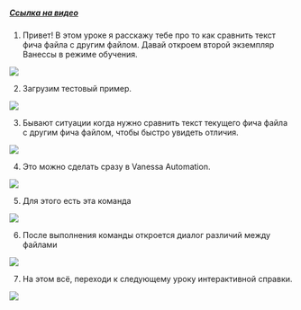 ﻿##### [Ссылка на видео](https://youtu.be/fhFcFpq27pg)

001. Привет! В этом уроке я расскажу тебе про то как сравнить текст фича файла с другим файлом. Давай откроем второй экземпляр Ванессы в режиме обучения.

![](https://vanessa-files.do.bit-erp.ru/Doc/1.2.040.1/MD/Глава08/images/000_СравнитьТекстФичаФайлаСДругимФайлом.png)

002. Загрузим тестовый пример.

![](https://vanessa-files.do.bit-erp.ru/Doc/1.2.040.1/MD/Глава08/images/004_СравнитьТекстФичаФайлаСДругимФайлом.png)

003. Бывают ситуации когда нужно сравнить текст текущего фича файла с другим фича файлом, чтобы быстро увидеть отличия.

![](https://vanessa-files.do.bit-erp.ru/Doc/1.2.040.1/MD/Глава08/images/005_СравнитьТекстФичаФайлаСДругимФайлом.png)

004. Это можно сделать сразу в Vanessa Automation.

![](https://vanessa-files.do.bit-erp.ru/Doc/1.2.040.1/MD/Глава08/images/006_СравнитьТекстФичаФайлаСДругимФайлом.png)

005. Для этого есть эта команда

![](https://vanessa-files.do.bit-erp.ru/Doc/1.2.040.1/MD/Глава08/images/012_СравнитьТекстФичаФайлаСДругимФайлом.png)

006. После выполнения команды откроется диалог различий между файлами

![](https://vanessa-files.do.bit-erp.ru/Doc/1.2.040.1/MD/Глава08/images/017_СравнитьТекстФичаФайлаСДругимФайлом.png)

007. На этом всё, переходи к следующему уроку интерактивной справки.

![](https://vanessa-files.do.bit-erp.ru/Doc/1.2.040.1/MD/Глава08/images/018_СравнитьТекстФичаФайлаСДругимФайлом.png)

